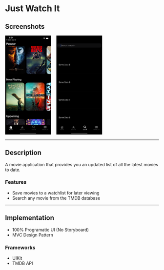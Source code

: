 # Just Watch It
## Screenshots

<img src= "/screenshots/1.png" width = "150">&emsp;
<img src= "/screenshots/2.png" width = "150">

---
## Description
A movie application that provides you an updated list of all the latest movies to date.

### Features
- Save movies to a watchlist for later viewing
- Search any movie from the TMDB database

---

## Implementation
- 100% Programatic UI (No Storyboard)
- MVC Design Pattern

### Frameworks
- UIKit
- TMDB API

<!--Addlater# ### What I learned:

## Author Info
- Twitter - 

-->


